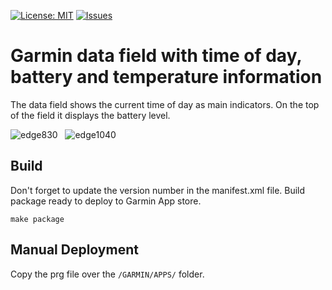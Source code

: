 [![License: MIT](https://img.shields.io/badge/License-MIT-yellow.svg)](https://opensource.org/licenses/MIT)
[![Issues](https://img.shields.io/github/issues/peregin/connectiq-time-battery.svg)](https://github.com/peregin/connectiq-time-battery/issues)

Garmin data field with time of day, battery and temperature information
===

The data field shows the current time of day as main indicators.
On the top of the field it displays the battery level.

![edge830](https://raw.github.com/peregin/connectiq-time-battery/master/doc/edge830.png "edge830")
&nbsp;
![edge1040](https://raw.github.com/peregin/connectiq-time-battery/master/doc/edge1040.png "edge1040")

Build
---
Don't forget to update the version number in the manifest.xml file.
Build package ready to deploy to Garmin App store.
```shell
make package
```

Manual Deployment
---

Copy the prg file over the `/GARMIN/APPS/` folder.
